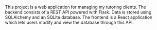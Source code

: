 This project is a web application for managing my tutoring clients.
The backend consists of a REST API powered with Flask. Data is stored using SQLAlchemy and an SQLite database.
The frontend is a React application which lets users modify and view the database through this API.